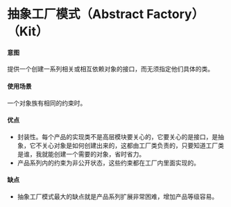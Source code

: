 抽象工厂模式（Abstract Factory）（Kit）
===
#### 意图
提供一个创建一系列相关或相互依赖对象的接口，而无须指定他们具体的类。

#### 使用场景
一个对象族有相同的约束时。

#### 优点
* 封装性。每个产品的实现类不是高层模块要关心的，它要关心的是接口，是抽象，它不关心对象是如何创建出来的，这都由工厂类负责的，只要知道工厂类是谁，我就能创建一个需要的对象，省时省力。
* 产品系列内的约束为非公开状态，这些约束都在工厂内里面实现的。

#### 缺点
* 抽象工厂模式最大的缺点就是产品系列扩展非常困难，增加产品等级容易。
